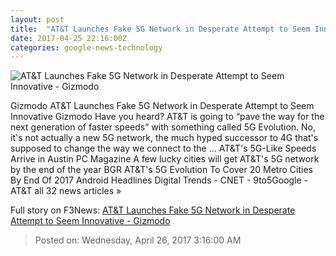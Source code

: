 ```yaml
---
layout: post
title:  "AT&T Launches Fake 5G Network in Desperate Attempt to Seem Innovative - Gizmodo"
date: 2017-04-25 22:16:00Z
categories: google-news-technology
---
```


![AT&T Launches Fake 5G Network in Desperate Attempt to Seem Innovative - Gizmodo](https://i.kinja-img.com/gawker-media/image/upload/s--B-MWWGhR--/c_fill,fl_progressive,g_center,h_450,q_80,w_800/bcadpfk8gbduhngkenld.png)

Gizmodo AT&T Launches Fake 5G Network in Desperate Attempt to Seem Innovative Gizmodo Have you heard? AT&T is going to “pave the way for the next generation of faster speeds” with something called 5G Evolution. No, it's not actually a new 5G network, the much hyped successor to 4G that's supposed to change the way we connect to the ... AT&T's 5G-Like Speeds Arrive in Austin PC Magazine A few lucky cities will get AT&T's 5G network by the end of the year BGR AT&T's 5G Evolution To Cover 20 Metro Cities By End Of 2017 Android Headlines Digital Trends - CNET - 9to5Google - AT&T all 32 news articles »


Full story on F3News: [AT&T Launches Fake 5G Network in Desperate Attempt to Seem Innovative - Gizmodo](http://www.f3nws.com/n/grdKVF)

> Posted on: Wednesday, April 26, 2017 3:16:00 AM
